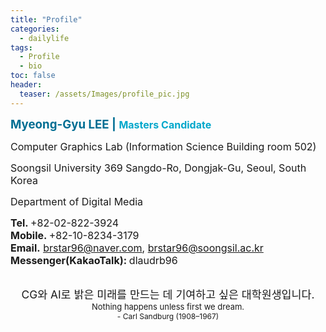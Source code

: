 ```yaml
---
title: "Profile"
categories:
  - dailylife
tags: 
  - Profile
  - bio
toc: false
header:
  teaser: /assets/Images/profile_pic.jpg
---
```


<b><span lang="EN-US" style="font-size:14pt;color:#006e93">Myeong-Gyu LEE | </span><span lang="EN-US" style="font-size:12.0pt;color:#00a7cb">Masters Candidate</span></b>
<p align="left" style="text-align:left;"><span style="font-size:12pt">Computer Graphics Lab (Information Science Building room 502)</span></p>
<p align="left" style="text-align:left;text-autospace:ideograph-numeric ideograph-other;word-break:keep-all"><span style="font-size:12pt">Soongsil University 369 Sangdo-Ro, Dongjak-Gu, Seoul, South Korea</span></p>
<span style="font-size:12pt">Department of Digital Media</span><br>

<p align="left" style="text-align:left;text-autospace:ideograph-numeric ideograph-other;word-break:keep-all"> 
<span lang="EN-US" style="font-size:12pt"><a rel="noreferrer noopener" target="_blank"><b>Tel. </b>+82-02-822-3924</a></span><br>
<span lang="EN-US" style="font-size:12pt"><a rel="noreferrer noopener" target="_blank"><b>Mobile. </b>+82-10-8234-3179</a></span><br>
<span lang="EN-US" style="font-size:12pt"><a rel="noreferrer noopener" target="_blank"><b>Email.</b> <a href="mailto:brstar96@naver.com" target="_blank" rel="noreferrer noopener">brstar96@naver.com</a>, <a href="mailto:brstar96@soongsil.ac.kr" target="_blank" rel="noreferrer noopener">brstar96@soongsil.ac.kr</a></span><br>
<span lang="EN-US" style="font-size:12pt"><a rel="noreferrer noopener" target="_blank"><b>Messenger(KakaoTalk): </b> dlaudrb96</a></span><br><br>

<center>
<span style="font-size:13pt">CG와 AI로 밝은 미래를 만드는 데 기여하고 싶은 대학원생입니다.</span><br>
<span style="font-size: 13px;">Nothing happens unless first we dream.</span><br>
<span style="font-size: 12px;">- Carl Sandburg (1908–1967)</span>
</center>
